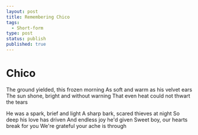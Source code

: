 ```yaml
---
layout: post
title: Remembering Chico
tags:
  - Short-form
type: post
status: publish
published: true
---
```

# Chico

The ground yielded, this frozen morning
As soft and warm as his velvet ears
The sun shone, bright and without warning
That even heat could not thwart the tears

He was a spark, brief and light
A sharp bark, scared thieves at night
So deep his love has driven
And endless joy he'd given
Sweet boy, our hearts break for you
We're grateful your ache is through
